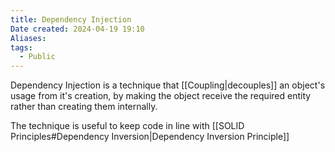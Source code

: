 ```yaml
---
title: Dependency Injection
Date created: 2024-04-19 19:10
Aliases:
tags: 
  - Public
---
```


Dependency Injection is a technique that [[Coupling|decouples]] an object's usage from it's creation, by making the object receive the required entity rather than creating them internally.

The technique is useful to keep code in line with [[SOLID Principles#Dependency Inversion|Dependency Inversion Principle]]
